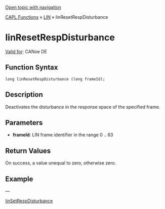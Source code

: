 [Open topic with navigation](../../../../../CANoeDEFamily.htm#Topics/CAPLFunctions/LIN/Functions/CAPLfunctionLINResetRespDisturbance.md)

[CAPL Functions](../../CAPLfunctions.md) » [LIN](../CAPLfunctionsLINOverview.md) » linResetRespDisturbance

# linResetRespDisturbance

[Valid for](../../../Shared/FeatureAvailability.md):  CANoe DE

## Function Syntax

```
long linResetRespDisturbance (long frameId);
```

## Description

Deactivates the disturbance in the response space of the specified frame.

## Parameters

- **frameId**: LIN frame identifier in the range 0 .. 63

## Return Values

On success, a value unequal to zero, otherwise zero.

## Example

—

[linSetRespDisturbance](CAPLfunctionLINSetRespDisturbance.md)
